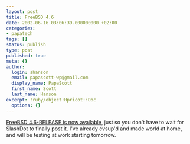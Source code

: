 ```yaml
---
layout: post
title: FreeBSD 4.6
date: 2002-06-16 03:06:39.000000000 +02:00
categories:
- papatech
tags: []
status: publish
type: post
published: true
meta: {}
author:
  login: shanson
  email: papascott-wp@gmail.com
  display_name: PapaScott
  first_name: Scott
  last_name: Hanson
excerpt: !ruby/object:Hpricot::Doc
  options: {}
---
```

<p><a href="http://www.geocrawler.com/lists/3/FreeBSD/144/0/8942062/">FreeBSD 4.6-RELEASE is now available</a>, just so you don't have to wait for SlashDot to finally post it. I've already cvsup'd and made world at home, and will be testing at work starting tomorrow.</p>
